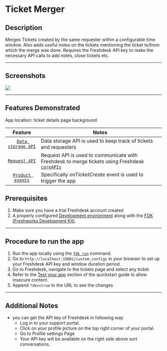 # Ticket Merger

## Description

Merges Tickets created by the same requester within a configurable time window. Also adds useful notes on the tickets mentioning the ticket to/from which the merge was done. Requires the Freshdesk API key to make the necessary API calls to add notes, close tickets etc.

---

## Screenshots

![](screenshots/simulation.gif)

---

## Features Demonstrated

App location: ticket details page background

|                                           Feature                                           | Notes                                                                                                                                          |
| :-----------------------------------------------------------------------------------------: | ---------------------------------------------------------------------------------------------------------------------------------------------- |
|        [`Data storage API`](https://developers.freshdesk.com/v2/docs/data-storage/)         | Data storage API is used to keep track of tickets and requesters                                                                               |
|           [`Request API`](https://developers.freshdesk.com/v2/docs/request-api/)            | Request API is used to communicate with Freshdesk to merge tickets using Freshdesk [`coreAPIs`](https://developers.freshdesk.com/api/#tickets) |
| [`Product events`](https://developers.freshdesk.com/v2/docs/product-events/#onticketcreate) | Specifically _onTicketCreate_ event is used to trigger the app                                                                                 |

## Prerequisites

1. Make sure you have a trial Freshdesk account created
2. A properly configured [Development environment](https://developers.freshdesk.com/v2/docs/quick-start/) along with the [FDK (Freshworks Development Kit)](https://developers.freshdesk.com/v2/docs/freshworks-cli/).

---

## Procedure to run the app

1. Run the app locally using the [`fdk run`](https://developers.freshdesk.com/v2/docs/freshworks-cli/#run) command.
2. Go to `http://localhost:10001/custom_configs` in your browser to set up your Freshdesk API key and window duration period.
3. Go to Freshdesk, navigate to the tickets page and select any ticket
4. Refer to the [Test your app](https://developers.freshdesk.com/v2/docs/quick-start/#test_your_app) section of the quickstart guide to allow insecure content.
5. Append `?dev=true` to the URL to see the changes

---

## Additional Notes

- you can get the API key of Freshdesk in following way
  - Log in to your support portal.
  - Click on your profile picture on the top right corner of your portal.
  - Go to Profile settings Page
  - Your API key will be available on the right side above sort conversations.
